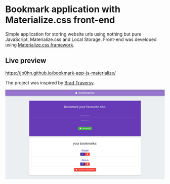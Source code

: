 # Bookmark application with Materialize.css front-end
Simple application for storing website urls using nothing but pure JavaScript, Materialize.css and Local Storage.
Front-end was developed using [Materialize.css framework](https://materializecss.com/).

## Live preview 
https://jb0hn.github.io/bookmark-app-js-materialize/


The project was inspired by [Brad Traversy](https://www.traversymedia.com/).

![Preview](./img/preview.png)
